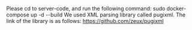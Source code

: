 Please cd to server-code, and run the following command: sudo docker-compose up -d --build
We used XML parsing library called pugixml. The link of the library is as follows:
https://github.com/zeux/pugixml
